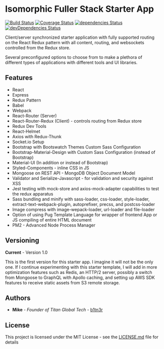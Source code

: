 # Isomorphic Fuller Stack Starter App


[![Build Status](https://travis-ci.org/b1tn3r/fuller-stack-boilerplate.svg?style=flat-square)](https://travis-ci.org/b1tn3r/fuller-stack-starter-app)
[![Coverage Status](https://img.shields.io/coveralls/b1tn3r/fuller-stack-starter-app.svg?style=flat-square)](https://coveralls.io/github/b1tn3r/fuller-stack-starter-app?branch=master)
[![dependencies Status](https://david-dm.org/b1tn3r/fuller-stack-starter-app/status.svg)](https://david-dm.org/b1tn3r/fuller-stack-starter-app)
[![devDependencies Status](https://david-dm.org/b1tn3r/fuller-stack-starter-app/dev-status.svg)](https://david-dm.org/b1tn3r/fuller-stack-starter-app?type=dev)


Client/server synchronized starter application with fully supported routing on the React Redux pattern with all content, routing, and websockets controlled from the Redux store.

Several preconfigured options to choose from to make a plethora of different types of applications with different tools and UI libraries.

## Features

* React
* Express
* Redux Pattern
* Babel
* Webpack
* React-Router (Server)
* React-Router-Redux (Client) - controls routing from Redux store
* Redux Dev Tools
* React-Helmet
* Axios with Redux-Thunk
* Socket.io Setup
* Bootstrap with Bootswatch Themes Custom Sass Configuration
* Bootstrap-Material-Design with Custom Sass Configuration (instead of Bootstrap)
* Material-UI (In addition or instead of Bootstrap)
* Styled-Components - inline CSS in JS
* Mongoose on REST API - MongoDB Object Document Model
* Validator and Serialize-Javascript - for validation and security against XSS
* Jest testing with mock-store and axios-mock-adapter capabilities to test the redux apparatus
* Sass bundling and minify with sass-loader, css-loader, style-loader, extract-text-webpack-plugin, autoprefixer, precss, and postcss-loader
* Image compress with image-wepack-loader, url-loader and file-loader
* Option of using Pug Template Language for wrapper of frontend App or JS compiling of entire HTML document
* PM2 - Advanced Node Process Manager


## Versioning

**Current** - Version 1.0

This is the first version for this starter app. I imagine it will not be the only one. If I continue experimenting with this starter template, I will add in more optimization features such as Redis, an HTTP/2 server, possibly a switch from Mongoose to GraphQL with Apollo caching, and setting up AWS SDK features to receive static assets from S3 remote storage.


## Authors

* **Mike** - *Founder of Titan Global Tech* - [b1tn3r](https://github.com/b1tn3r)


## License

This project is licensed under the MIT License - see the [LICENSE.md](LICENSE.md) file for details


